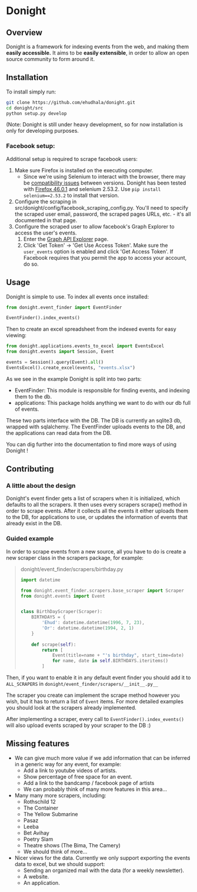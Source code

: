 # Donight

## Overview

Donight is a framework for indexing events from the web, and making them **easily accessible.**
It aims to be **easily extensible**, in order to allow an open source community to form around it.

## Installation

To install simply run:

```bash
git clone https://github.com/ehudhala/donight.git
cd donight/src
python setup.py develop
```

(Note: Donight is still under heavy development, so for now installation is only for developing purposes.

### Facebook setup:

Additional setup is required to scrape facebook users:

1. Make sure Firefox is installed on the executing computer.
    * Since we're using Selenium to interact with the browser, there may be 
    [compatibility issues](http://www.seleniumhq.org/about/platforms.jsp) between versions.
    Donight has been tested with [Firefox 46.0.1](https://ftp.mozilla.org/pub/firefox/releases/46.0.1/) and 
    selenium 2.53.2. Use `pip install selenium==2.53.2` to install that version.
2. Configure the scraping in src/donight/config/facebook_scraping_config.py. You'll need to specify the scraped
user email, password, the scraped pages URLs, etc. - it's all documented in that page.
3. Configure the scraped user to allow facebook's Graph Explorer to access the user's events.
    1. Enter the [Graph API Explorer](https://developers.facebook.com/tools/explorer) page.
    2. Click 'Get Token' → 'Get Use Access Token'. Make sure the `user_events` option is enabled and click 'Get Access
    Token'. If Facebook requires that you permit the app to access your account, do so.

## Usage

Donight is simple to use. 
To index all events once installed:

```python
from donight.event_finder import EventFinder

EventFinder().index_events()
```

Then to create an excel spreadsheet from the indexed events for easy viewing:

```python
from donight.applications.events_to_excel import EventsExcel
from donight.events import Session, Event

events = Session().query(Event).all()
EventsExcel().create_excel(events, "events.xlsx")
```

As we see in the example Donight is split into two parts:

* EventFinder:
    This module is responsible for finding events, and indexing them to the db.
* applications:
    This package holds anything we want to do with our db full of events.
    
These two parts interface with the DB.
The DB is currently an sqlite3 db, wrapped with sqlalchemy.
The EventFinder uploads events to the DB, and the applications can read data from the DB.

You can dig further into the documentation to find more ways of using Donight !
    
## Contributing

### A little about the design

Donight's event finder gets a list of scrapers when it is initialized, which defaults to all the scrapers.
It then uses every scrapers scrape() method in order to scrape events.
After it collects all the events it either uploads them to the DB, for applications to use,
or updates the information of events that already exist in the DB.

### Guided example

In order to scrape events from a new source, all you have to do is create a new scraper class in the scrapers package,
for example:

> donight/event_finder/scrapers/birthday.py
> ```python
> import datetime
> 
> from donight.event_finder.scrapers.base_scraper import Scraper
> from donight.events import Event
> 
> 
> class BirthDayScraper(Scraper):
>     BIRTHDAYS = {
>         'Ehud': datetime.datetime(1996, 7, 23),
>         'Or': datetime.datetime(1994, 2, 1)
>     }
>     
>     def scrape(self):
>         return [
>             Event(title=name + "'s birthday", start_time=date)
>             for name, date in self.BIRTHDAYS.iteritems()
>         ]
> ```

Then, if you want to enable it in any default event finder you should add it to `ALL_SCRAPERS` in `donight/event_finder/scrapers/__init__.py__`

The scraper you create can implement the scrape method however you wish, but it has to return a list of `Event` items.
For more detailed examples you should look at the scrapers already implemented.

After implementing a scraper, every call to `EventFinder().index_events()` will also upload events scraped by your scraper to the DB :)

## Missing features

* We can give much more value if we add information that can be inferred in a generic way for any event, for example:
    * Add a link to youtube videos of artists.
    * Show percentage of free space for an event.
    * Add a link to the bandcamp / facebook page of artists
    * We can probably think of many more features in this area...
* Many many more scrapers, including:
    * Rothschild 12
    * The Container
    * The Yellow Submarine
    * Pasaz
    * Leeba
    * Bet Avihay
    * Poetry Slam
    * Theatre shows (The Bima, The Camery)
    * We should think of more...
* Nicer views for the data. 
    Currently we only support exporting the events data to excel, but we should support:
    * Sending an organized mail with the data (for a weekly newsletter).
    * A website.
    * An application.
    
